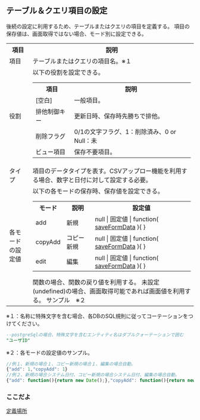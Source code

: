## テーブル＆クエリ項目の設定

後続の設定に利用するため、テーブルまたはクエリの項目を定義する。
項目の保存値は、画面取得ではない場合、モード別に設定できる。

<table>
	<tr><th>項目</th><th>説明</th></tr>
	<tr><td>項目</td><td>テーブルまたはクエリの項目名。※１</td></tr>
	<tr><td>役割</td><td>
		以下の役割を設定できる。
		<table>
			<tr><th>項目</th><th>説明</th></tr>
			<tr><td>[空白]</td><td>一般項目。</td></tr>
			<tr><td>排他制御キー</td><td>更新日時、保存時先勝ちで排他。</td></tr>
			<tr><td>削除フラグ</td><td>0/1の文字フラグ、1：削除済み、0 or Null：未</td></tr>
			<tr><td>ビュー項目</td><td>保存不要項目。</td></tr>
		</table>
	</td></tr>
	<tr><td>タイプ</td><td>項目のデータタイプを表す。CSVアップロー機能を利用する場合、数字と日付に対して設定する必要。</td></tr>
	<tr><td>各モードの設定値</td><td>
		以下の各モードの保存時、保存値を設定できる。
		<table>
			<tr><th>モード</th><th>説明</th><th>設定値</th></tr>
			<tr><td>add</td><td>新規</td><td>null | 固定値 | function( <a href="param.saveFormData.md">saveFormData</a> ){ }</td></tr>
			<tr><td>copyAdd</td><td>コピー新規</td><td>null | 固定値 | function( <a href="param.saveFormData.md">saveFormData</a> ){ }</td></tr>
			<tr><td>edit</td><td>編集</td><td>null | 固定値 | function( <a href="param.saveFormData.md">saveFormData</a> ){ }</td></tr>
		</table>
		関数の場合、関数の戻り値を利用する。
		未設定(undefined)の場合、画面取得可能であれば画面値を利用する。
		サンプル　※２
	</td></tr>
</table>

※１：名称に特殊文字を含む場合、各DBのSQL規則に従ってコーテーションをつけてください。
```sql
--postgreSqlの場合、特殊文字を含むエンティティ名はダブルクォーテーションで囲む
"ユーザID"
```

※２：各モードの設定値のサンプル。
```js
//例１、新規の場合１、コピー新規の場合１、編集の場合自動。
{"add": 1,"copyAdd": 1}
//例２、新規の場合システム日付、コピー新規の場合システム日付、編集の場合自動。
{"add": function(){return new Date();},"copyAdd": function(){return new Date();}}

```

### ここだよ

[定義場所](https://efwgrp.github.io/ske/svg/comm.fields.svg)